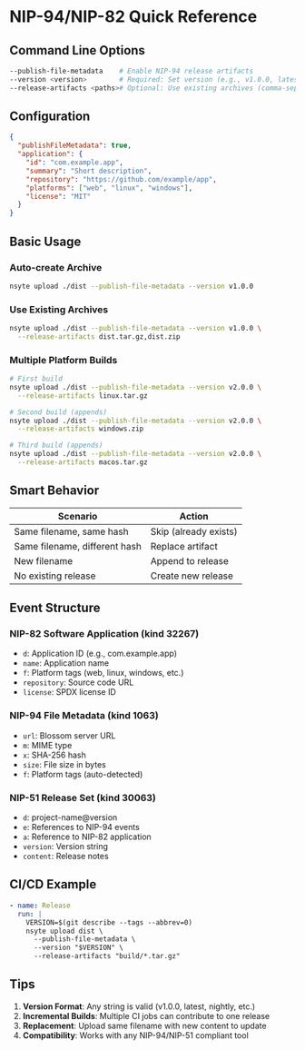# NIP-94/NIP-82 Quick Reference

## Command Line Options

```bash
--publish-file-metadata    # Enable NIP-94 release artifacts
--version <version>        # Required: Set version (e.g., v1.0.0, latest)
--release-artifacts <paths># Optional: Use existing archives (comma-separated)
```

## Configuration

```json
{
  "publishFileMetadata": true,
  "application": {
    "id": "com.example.app",
    "summary": "Short description",
    "repository": "https://github.com/example/app",
    "platforms": ["web", "linux", "windows"],
    "license": "MIT"
  }
}
```

## Basic Usage

### Auto-create Archive
```bash
nsyte upload ./dist --publish-file-metadata --version v1.0.0
```

### Use Existing Archives
```bash
nsyte upload ./dist --publish-file-metadata --version v1.0.0 \
  --release-artifacts dist.tar.gz,dist.zip
```

### Multiple Platform Builds
```bash
# First build
nsyte upload ./dist --publish-file-metadata --version v2.0.0 \
  --release-artifacts linux.tar.gz

# Second build (appends)
nsyte upload ./dist --publish-file-metadata --version v2.0.0 \
  --release-artifacts windows.zip

# Third build (appends)
nsyte upload ./dist --publish-file-metadata --version v2.0.0 \
  --release-artifacts macos.tar.gz
```

## Smart Behavior

| Scenario | Action |
|----------|--------|
| Same filename, same hash | Skip (already exists) |
| Same filename, different hash | Replace artifact |
| New filename | Append to release |
| No existing release | Create new release |

## Event Structure

### NIP-82 Software Application (kind 32267)
- `d`: Application ID (e.g., com.example.app)
- `name`: Application name
- `f`: Platform tags (web, linux, windows, etc.)
- `repository`: Source code URL
- `license`: SPDX license ID

### NIP-94 File Metadata (kind 1063)
- `url`: Blossom server URL
- `m`: MIME type
- `x`: SHA-256 hash
- `size`: File size in bytes
- `f`: Platform tags (auto-detected)

### NIP-51 Release Set (kind 30063)
- `d`: project-name@version
- `e`: References to NIP-94 events
- `a`: Reference to NIP-82 application
- `version`: Version string
- `content`: Release notes

## CI/CD Example

```yaml
- name: Release
  run: |
    VERSION=$(git describe --tags --abbrev=0)
    nsyte upload dist \
      --publish-file-metadata \
      --version "$VERSION" \
      --release-artifacts "build/*.tar.gz"
```

## Tips

1. **Version Format**: Any string is valid (v1.0.0, latest, nightly, etc.)
2. **Incremental Builds**: Multiple CI jobs can contribute to one release
3. **Replacement**: Upload same filename with new content to update
4. **Compatibility**: Works with any NIP-94/NIP-51 compliant tool